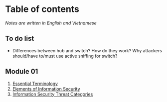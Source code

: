 # Table of contents

_Notes are written in English and Vietnamese_

## To do list

- Differences between hub and switch? How do they work? Why attackers should/have to/must use active sniffing for switch?

## Module 01

1. [Essential Terminology](module01/01_Essential_Ternimnology.md)
2. [Elements of Information Security](module01/02_Elements_of_Information_Security.md)
3. [Information Security Threat Categories](module01/03_Information_Security_Threat_Categories.md)